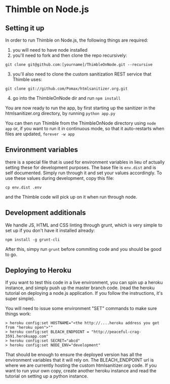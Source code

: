 Thimble on Node.js
==================

Setting it up
-------------

In order to run Thimble on Node.js, the following things are required:

1) you will need to have node installed
2) you'll need to fork and then clone the repo recursively:

```
git clone git@github.com:[yourname]/ThimbleOnNode.git --recursive
```

3) you'll also need to clone the custom sanitization REST service that Thimble uses:

```
git clone git://github.com/Pomax/htmlsanitizer.org.git
```

4) go into the ThimbleOnNode dir and run ```npm install```

You are now ready to run the app, by first starting up the sanitizer in the
htmlsanitizer.org directory, by running ```python app.py```


You can then run Thimble from the ThimbleOnNode directory using ```node app```
or, if you want to run it in continuous mode, so that it auto-restarts when
files are updated, ```forever -w app```

Environment variables
---------------------

there is a special file that is used for environment variables in lieu of
actually setting these for development purposes. The base file is
```env.dist``` and is self documented. Simply run through it and set your
values accordingly. To use these values during development, copy this
file:

```
cp env.dist .env
```

and the Thimble code will pick up on it when run through node.

Development additionals
-----------------------

We handle JS, HTML and CSS linting through grunt, which is very simple
to set up if you don't have it installed already:

```npm install -g grunt-cli```

After this, simpy run ```grunt``` before commiting code and you should
be good to go.

Deploying to Heroku
-------------------

If you want to test this code in a live environment, you can spin up a
heroku instance, and simply push up the master branch code. (read
the heroku tutorial on deploying a node.js application. If you follow
the instructions, it's super simple).

You will need to issue some environment "SET" commands to make sure
things work:

```
> heroku config:set HOSTNAME="<the http://....heroku address you get from "heroku open">""
> heroku config:set BLEACH_ENDPOINT = "http://peaceful-crag-3591.herokuapp.com"
> heroku config:set SECRET="abcd"
> heroku config:set NODE_ENV="development"
```
That should be enough to ensure the deployed version has all the environment
variables that it will rely on. The BLEACH_ENDPOINT url is where we are
currently hosting the custom htmlsanitizer.org code. If you want to run 
your own copy, create another heroku instance and read the tutorial on
setting up a python instance.
